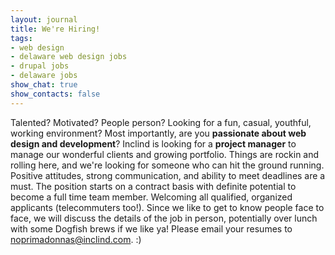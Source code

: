 ```yaml
---
layout: journal
title: We're Hiring!
tags: 
- web design
- delaware web design jobs
- drupal jobs
- delaware jobs
show_chat: true
show_contacts: false
---
```


Talented? Motivated? People person? Looking for a fun, casual, youthful, working environment? Most importantly, are you <strong>passionate about web design and development</strong>?   Inclind is looking for a <strong>project manager</strong> to manage our wonderful clients and growing portfolio. Things are rockin and rolling here, and we're looking for someone who can hit the ground running. Positive attitudes, strong communication, and ability to meet deadlines are a must.   The position starts on a contract basis with definite potential to become a full time team member.   Welcoming all qualified, organized applicants (telecommuters too!). Since we like to get to know people face to face, we will discuss the details of the job in person, potentially over lunch with some Dogfish brews if we like ya!   Please email your resumes to <a href="mailto:noprimadonnas@inclind.com">noprimadonnas@inclind.com</a>. :)
